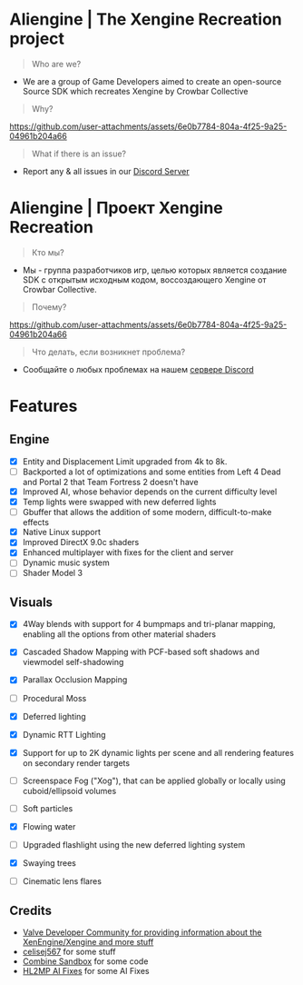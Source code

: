 # Aliengine | The Xengine Recreation project
> Who are we?
- We are a group of Game Developers aimed to create an open-source Source SDK which recreates Xengine by Crowbar Collective
> Why?

https://github.com/user-attachments/assets/6e0b7784-804a-4f25-9a25-04961b204a66

> What if there is an issue?
- Report any & all issues in our [Discord Server](https://discord.gg/zUFpD4WKrW)




# Aliengine | Проект Xengine Recreation
> Кто мы?
- Мы - группа разработчиков игр, целью которых является создание SDK с открытым исходным кодом, воссоздающего Xengine от Crowbar Collective.
> Почему?

https://github.com/user-attachments/assets/6e0b7784-804a-4f25-9a25-04961b204a66

> Что делать, если возникнет проблема?
- Сообщайте о любых проблемах на нашем [сервере Discord](https://discord.gg/zUFpD4WKrW)


# Features
## Engine
- [X] Entity and Displacement Limit upgraded from 4k to 8k.
- [ ] Backported a lot of optimizations and some entities from  Left 4 Dead and Portal 2 that  Team Fortress 2 doesn't have
- [X] Improved AI, whose behavior depends on the current difficulty level
- [X] Temp lights were swapped with new deferred lights
- [ ] Gbuffer that allows the addition of some modern, difficult-to-make effects
- [X] Native  Linux support
- [X] Improved DirectX 9.0c shaders
- [X] Enhanced multiplayer with fixes for the client and server
- [ ] Dynamic music system
- [ ] Shader Model 3
## Visuals
- [X] 4Way blends with support for 4 bumpmaps and tri-planar mapping, enabling all the options from other material shaders
- [X] Cascaded Shadow Mapping with PCF-based soft shadows and viewmodel self-shadowing
- [X] Parallax Occlusion Mapping
- [ ] Procedural Moss
- [X] Deferred lighting
- [X] Dynamic RTT Lighting
- [X] Support for up to 2K dynamic lights per scene and all rendering features on secondary render targets
- [ ] Screenspace Fog ("Xog"), that can be applied globally or locally using cuboid/ellipsoid volumes
- [ ] Soft particles
- [X] Flowing water
- [ ] Upgraded flashlight using the new deferred lighting system
- [X] Swaying trees
- [ ] Cinematic lens flares



## Credits
- [Valve Developer Community for providing information about the XenEngine/Xengine and more stuff](https://developer.valvesoftware.com/wiki/XenEngine)
- [celisej567](https://github.com/celisej567) for some stuff
- [Combine Sandbox](https://combine-sandbox.github.io/) for some code
- [HL2MP AI Fixes](https://github.com/lunar0724/source-sdk-2013-multiplayer-fixes) for some AI Fixes
